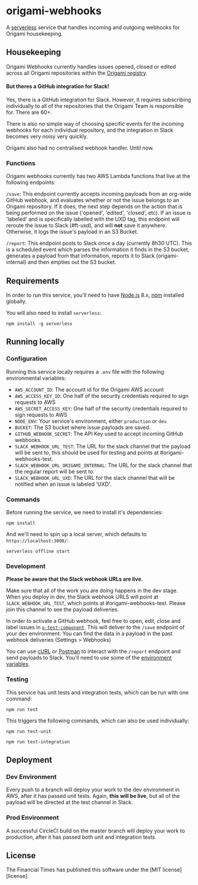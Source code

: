 # origami-webhooks
A [serverless](https://serverless.com) service that handles incoming and outgoing webhooks for Origami housekeeping.

## Housekeeping
Origami Webhooks currently handles issues opened, closed or edited across all Origami repositories within the [Origami registry](https://registry.origami.ft.com).

#### But theres a GitHub integration for Slack!

Yes, there is a GitHub integration for Slack. However, it requires subscribing individually to all of the repositories that the Origami Team is responsible for. There are 60+.

There is also no simple way of choosing specific events for the incoming webhooks for each individual repository, and the integration in Slack becomes very noisy very quickly.

Origami also had no centralised webhook handler. Until now.

### Functions
Origami webhooks currently has two AWS Lambda functions that live at the following endpoints:

`/save`: This endpoint currently accepts incoming payloads from an org-wide GitHub webhook, and evaluates whether or not the issue belongs to an Origami repository. If it does, the next step depends on the action that is being performed on the issue ('opened', 'edited', 'closed', etc). If an issue is 'labeled' and is specifically labelled with the UXD tag, this endpoint will reroute the issue to Slack (#ft-uxd), and will **not** save it anywhere. Otherwise, it logs the issue's payload in an S3 Bucket.

`/report`: This endpoint posts to Slack once a day (currently 8h30 UTC). This is a scheduled event which parses the information it finds in the S3 bucket, generates a payload from that information, reports it to Slack (origami-internal) and then empties out the S3 bucket.

## Requirements

In order to run this service, you'll need to have [Node.js](https://nodejs.org/en/) 8.x, [npm](https://www.npmjs.com/) installed globally.

You will also need to install `serverless`:
```
npm install -g serverless
```
## Running locally

### Configuration

Running this service locally requires a `.env` file with the following environmental variables:
- `AWS_ACCOUNT_ID`: The account id for the Origami AWS account
- `AWS_ACCESS_KEY_ID`: One half of the security credentials required to sign requests to AWS
- `AWS_SECRET_ACCESS_KEY`: One half of the security credentials required to sign requests to AWS
- `NODE_ENV`: Your service's environment, either `production` or `dev`
- `BUCKET`: The S3 bucket where issue payloads are saved.
- `GITHUB_WEBHOOK_SECRET`: The API Key used to accept incoming GitHub webhooks.
- `SLACK_WEBHOOK_URL_TEST`: The URL for the slack channel that the payload will be sent to, this should be used for testing and points at #origami-webhooks-test.
- `SLACK_WEBHOOK_URL_ORIGAMI_INTERNAL`: The URL for the slack channel that the regular report will be sent to.
- `SLACK_WEBHOOK_URL_UXD`: The URL for the slack channel that will be notified when an issue is labeled 'UXD'.
### Commands

Before running the service, we need to install it's dependencies:
```
npm install
```

And we'll need to spin up a local server, which defaults to `https://localhost:3000/`:
```
serverless offline start
```

### Development

**Please be aware that the Slack webhook URLs are live**.

Make sure that all of the work you are doing happens in the dev stage. When you deploy in dev, the Slack webhook URLS will point at `SLACK_WEBHOOK_URL_TEST`, which points at #origami-webhooks-test. Please join this channel to see the payload deliveries.

In order to activate a GitHub webhook, feel free to open, edit, close and label issues in [`o-test-component`](https://github.com/Financial-Times/o-test-component/issues). This will deliver to the `/save` endpoint of your dev environment. You can find the data in a payload in the past webhook deliveries (Settings > Webhooks)


You can use [cURL](https://curl.haxx.se/) or [Postman](https://www.getpostman.com/) to interact with the `/report` endpoint and send payloads to Slack. You'll need to use some of the [environment variables](#configuration).

### Testing

This service has unit tests and integration tests, which can be run with one command:
```
npm run test
```

This triggers the following commands, which can also be used individually:

```
npm run test-unit
```

```
npm run test-integration
```

## Deployment

### Dev Environment
Every push to a branch will deploy your work to the dev environment in AWS, after it has passed unit tests. Again, **this will be live**, but all of the payload will be directed at the test channel in Slack.

### Prod Environment
A successful CircleCI build on the master branch will deploy your work to production, after it has passed both unit and integration tests.

## License

The Financial Times has published this software under the [MIT license][license].

